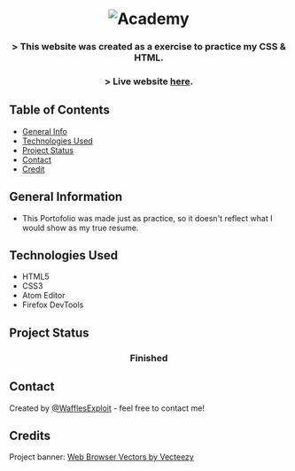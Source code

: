 
<h1 align="center">
<img alt="Academy" title="Academy" src="https://user-images.githubusercontent.com/15943431/200882433-b5795695-0e28-42ef-bea3-c3db33e74aca.png">
</h1>

<h3 align="center">
  > This website was created as a exercise to practice my CSS & HTML.
</h3>
<h3 dir="auto" align="center">
  > Live website <a href="https://wafflesexploit.github.io/CSS-Portofolio/" >here</a>. 
</h3>

## Table of Contents
* [General Info](#general-information)
* [Technologies Used](#technologies-used)
* [Project Status](#project-status)
* [Contact](#contact)
* [Credit](#credit)
<!-- * [License](#license) -->


## General Information
- This Portofolio was made just as practice, so it doesn't reflect what I would show as my true resume.

## Technologies Used
- HTML5
- CSS3
- Atom Editor
- Firefox DevTools

## Project Status
 <h3 align="center"><strong>
   Finished</strong>
</h3>

## Contact
Created by [@WafflesExploit](https://github.com/WafflesExploit) - feel free to contact me!

## Credits
Project banner: <a href="https://www.vecteezy.com/free-vector/web-browser">Web Browser Vectors by Vecteezy</a>
